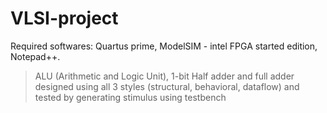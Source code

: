 # VLSI-project
Required softwares: Quartus prime, ModelSIM - intel FPGA started edition, Notepad++. 
>ALU (Arithmetic and Logic Unit), 1-bit Half adder and full adder designed using all 3 styles (structural, behavioral, dataflow) and tested by generating stimulus using testbench

